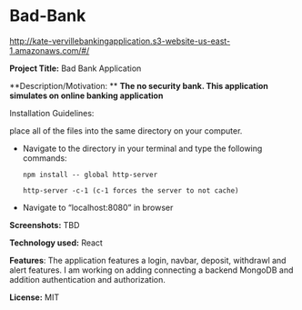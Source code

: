# Bad-Bank
http://kate-vervillebankingapplication.s3-website-us-east-1.amazonaws.com/#/

**Project Title:** Bad Bank Application

**Description/Motivation: ** **The no security bank.  This application simulates on online banking application**

Installation Guidelines: 

place all of the files into the same directory on your computer. 

* Navigate to the directory in your terminal and type the following commands:

      npm install -- global http-server

      http-server -c-1 (c-1 forces the server to not cache)

* Navigate to “localhost:8080” in browser

**Screenshots:** TBD

**Technology used:**  React

**Features**: The application features a login, navbar, deposit, withdrawl and alert features.  I am working on adding connecting a backend MongoDB and addition authentication and authorization.

**License:** MIT
